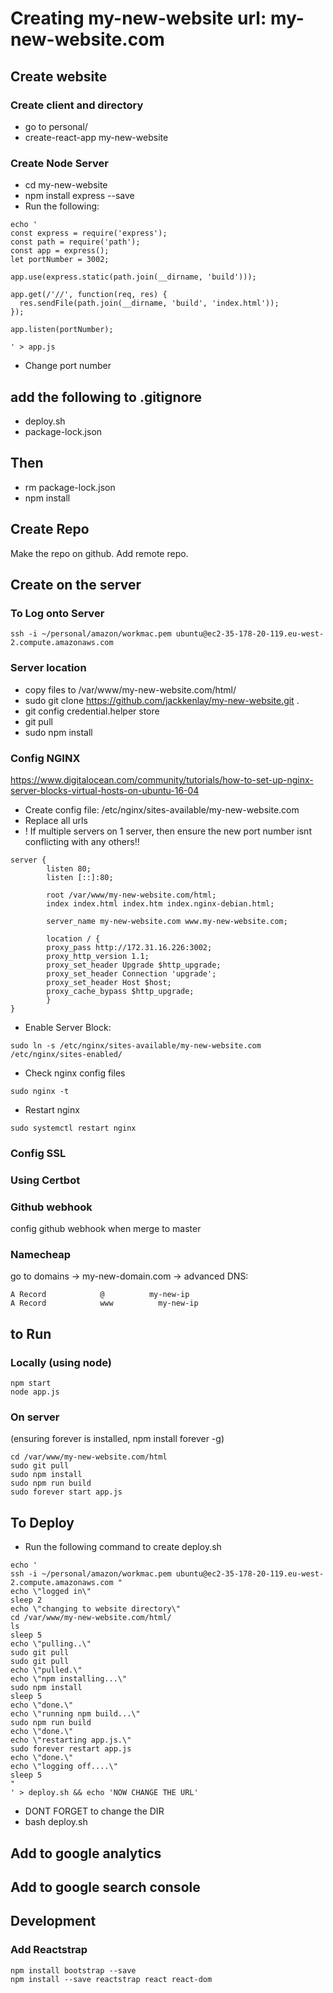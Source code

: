# Creating my-new-website url: my-new-website.com

## Create website
### Create client and directory
* go to personal/
* create-react-app my-new-website
### Create Node Server
* cd my-new-website
* npm install express --save
* Run the following:
```
echo '
const express = require('express');
const path = require('path');
const app = express();
let portNumber = 3002;

app.use(express.static(path.join(__dirname, 'build')));

app.get(/'//', function(req, res) {
  res.sendFile(path.join(__dirname, 'build', 'index.html'));
});

app.listen(portNumber);

' > app.js
```

* Change port number

## add the following to .gitignore
* deploy.sh
* package-lock.json

## Then
* rm package-lock.json
* npm install

## Create Repo
Make the repo on github. 
Add remote repo.

## Create on the server

### To Log onto Server
```ssh -i ~/personal/amazon/workmac.pem ubuntu@ec2-35-178-20-119.eu-west-2.compute.amazonaws.com```

### Server location
* copy files to /var/www/my-new-website.com/html/
* sudo git clone https://github.com/jackkenlay/my-new-website.git .
* git config credential.helper store
* git pull
* sudo npm install

### Config NGINX
https://www.digitalocean.com/community/tutorials/how-to-set-up-nginx-server-blocks-virtual-hosts-on-ubuntu-16-04
* Create config file: /etc/nginx/sites-available/my-new-website.com
* Replace all urls
* ! If multiple servers on 1 server, then ensure the new port number isnt conflicting with any others!!
```
server {
        listen 80;
        listen [::]:80;

        root /var/www/my-new-website.com/html;
        index index.html index.htm index.nginx-debian.html;

        server_name my-new-website.com www.my-new-website.com;
        
        location / {
        proxy_pass http://172.31.16.226:3002;
        proxy_http_version 1.1;
        proxy_set_header Upgrade $http_upgrade;
        proxy_set_header Connection 'upgrade';
        proxy_set_header Host $host;
        proxy_cache_bypass $http_upgrade;
        }
}
```
* Enable Server Block:
```
sudo ln -s /etc/nginx/sites-available/my-new-website.com /etc/nginx/sites-enabled/
```
* Check nginx config files
```
sudo nginx -t
```
* Restart nginx
```
sudo systemctl restart nginx
```


### Config SSL
### Using Certbot

### Github webhook
config github webhook when merge to master

### Namecheap
go to domains -> my-new-domain.com -> advanced DNS:
```
A Record            @          my-new-ip
A Record            www          my-new-ip
```
## to Run
### Locally (using node)
```
npm start
node app.js
```
### On server
(ensuring forever is installed, npm install forever -g)
```
cd /var/www/my-new-website.com/html
sudo git pull
sudo npm install
sudo npm run build
sudo forever start app.js
```

## To Deploy
* Run the following command to create deploy.sh
```
echo '
ssh -i ~/personal/amazon/workmac.pem ubuntu@ec2-35-178-20-119.eu-west-2.compute.amazonaws.com "
echo \"logged in\"
sleep 2
echo \"changing to website directory\"
cd /var/www/my-new-website.com/html/
ls
sleep 5
echo \"pulling..\"
sudo git pull
sudo git pull
echo \"pulled.\"
echo \"npm installing...\"
sudo npm install
sleep 5
echo \"done.\"
echo \"running npm build...\"
sudo npm run build
echo \"done.\"
echo \"restarting app.js.\"
sudo forever restart app.js
echo \"done.\"
echo \"logging off....\"
sleep 5
"
' > deploy.sh && echo 'NOW CHANGE THE URL'
```
* DONT FORGET to change the DIR
* bash deploy.sh
## Add to google analytics
## Add to google search console

## Development

### Add Reactstrap
```
npm install bootstrap --save
npm install --save reactstrap react react-dom
```
